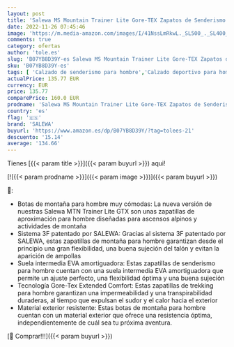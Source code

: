 ```yaml
---
layout: post
title: 'Salewa MS Mountain Trainer Lite Gore-TEX Zapatos de Senderismo  Black/Black  41 EU'
date: 2022-11-26 07:45:46
image: 'https://m.media-amazon.com/images/I/41NssLmRkwL._SL500_._SL400_.jpg'
comments: true
category: ofertas
author: 'tole.es'
slug: 'B07YB8D39Y-es Salewa MS Mountain Trainer Lite Gore-TEX Zapatos de...'
sku: 'B07YB8D39Y-es'
tags: [ 'Calzado de senderismo para hombre','Calzado deportivo para hombre','Moda','Moda Hombre','Zapatillas de senderismo para hombre','Zapatillas y calzado deportivo para hombre','Zapatos para hombre','salewa','zapatos','🇪🇸', ]
actualPrice: 135.77 EUR
currency: EUR
price: 135.77
comparePrice: 160.0 EUR
prodname: 'Salewa MS Mountain Trainer Lite Gore-TEX Zapatos de Senderismo  Black/Black  41 EU'
country: 'es'
flag: '🇪🇸'
brand: 'SALEWA'
buyurl: 'https://www.amazon.es/dp/B07YB8D39Y/?tag=tolees-21'
descuento: '15.14'
average: '134.66'
---
```


Tienes [{{< param title >}}]({{< param buyurl >}}) aqui!

[![{{< param prodname >}}]({{< param image >}})]({{< param buyurl >}})

🔎:

- Botas de montaña para hombre muy cómodas: La nueva versión de nuestras Salewa MTN Trainer Lite GTX son unas zapatillas de aproximación para hombre diseñadas para ascensos alpinos y actividades de montaña
- Sistema 3F patentado por SALEWA: Gracias al sistema 3F patentado por SALEWA, estas zapatillas de montaña para hombre garantizan desde el principio una gran flexibilidad, una buena sujeción del talón y evitan la aparición de ampollas
- Suela intermedia EVA amortiguadora: Estas zapatillas de senderismo para hombre cuentan con una suela intermedia EVA amortiguadora que permite un ajuste perfecto, una flexibilidad óptima y una buena sujeción
- Tecnología Gore-Tex Extended Comfort: Estas zapatillas de trekking para hombre garantizan una impermeabilidad y una transpirabilidad duraderas, al tiempo que expulsan el sudor y el calor hacia el exterior
- Material exterior resistente: Estas botas de montaña para hombre cuentan con un material exterior que ofrece una resistencia óptima, independientemente de cuál sea tu próxima aventura.

[🛒 Comprar!!!]({{< param buyurl >}})
